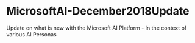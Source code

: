 # MicrosoftAI-December2018Update
Update on what is new with the Microsoft AI Platform - In the context of various AI Personas
